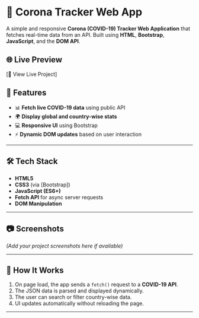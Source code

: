 # 🦠 Corona Tracker Web App

A simple and responsive **Corona (COVID-19) Tracker Web Application** that fetches real-time data from an API. Built using **HTML**, **Bootstrap**, **JavaScript**, and the **DOM API**.

## 🌐 Live Preview

[🔗 View Live Project]




## 📌 Features

- 📊 **Fetch live COVID-19 data** using public API
- 🌍 **Display global and country-wise stats**
- 💻 **Responsive UI** using Bootstrap
- ⚡ **Dynamic DOM updates** based on user interaction

---

## 🛠️ Tech Stack

- **HTML5**
- **CSS3** (via [Bootstrap])
- **JavaScript (ES6+)**
- **Fetch API** for async server requests
- **DOM Manipulation**

---

## 📷 Screenshots

*(Add your project screenshots here if available)*

---

## 🧠 How It Works

1. On page load, the app sends a `fetch()` request to a **COVID-19 API**.
2. The JSON data is parsed and displayed dynamically.
3. The user can search or filter country-wise data.
4. UI updates automatically without reloading the page.

---


